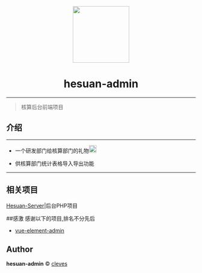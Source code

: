 <div align=center>
  <img width="150" height="150" src="https://img.mingjia998.com/35b38113bd52f28f3f79cdea6df6108a.gif"/>
</div>

<h1 align="center">hesuan-admin</h1>

****

> 核算后台前端项目

## 介绍
****

* 一个研发部门给核算部门的礼物<img width="20" height="20" src="https://github.githubassets.com/images/icons/emoji/unicode/1f370.png" alt="礼物">

* 供核算部门统计表格导入导出功能

---

## 相关项目
<a href="#">Hesuan-Server</a>|后台PHP项目

##感激
感谢以下的项目,排名不分先后

* [vue-element-admin](https://panjiachen.github.io/vue-element-admin-site/zh/)

## Author

**hesuan-admin** © [cleves](https://github.com/DIYgod)